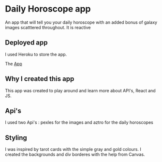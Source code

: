 # Daily Horoscope app

An app that will tell you your daily horoscope with an added bonus of galaxy images scatttered throughout.  It is reactive 

## Deployed app

I used Heroku to store the app.

The [App](https://horoscope-api-test.herokuapp.com)

## Why I created this app

This app was created to play around and learn more about  API's, React and JS. 

## Api's

I used two Api's : pexles for the images and aztro for the daily horoscopes

## Styling 

I was inspired by tarot cards with the simple gray and gold colours. I created the backgrounds and div borderes with the help from Canvas.
